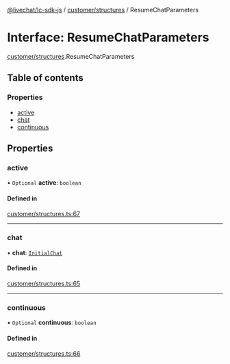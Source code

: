 [@livechat/lc-sdk-js](../README.md) / [customer/structures](../modules/customer_structures.md) / ResumeChatParameters

# Interface: ResumeChatParameters

[customer/structures](../modules/customer_structures.md).ResumeChatParameters

## Table of contents

### Properties

- [active](customer_structures.ResumeChatParameters.md#active)
- [chat](customer_structures.ResumeChatParameters.md#chat)
- [continuous](customer_structures.ResumeChatParameters.md#continuous)

## Properties

### active

• `Optional` **active**: `boolean`

#### Defined in

[customer/structures.ts:67](https://github.com/livechat/lc-sdk-js/blob/951da85/src/customer/structures.ts#L67)

___

### chat

• **chat**: [`InitialChat`](objects.InitialChat.md)

#### Defined in

[customer/structures.ts:65](https://github.com/livechat/lc-sdk-js/blob/951da85/src/customer/structures.ts#L65)

___

### continuous

• `Optional` **continuous**: `boolean`

#### Defined in

[customer/structures.ts:66](https://github.com/livechat/lc-sdk-js/blob/951da85/src/customer/structures.ts#L66)
